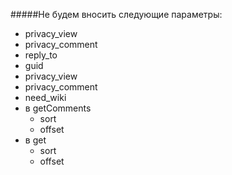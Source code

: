 #####Не будем вносить следующие параметры:
* privacy_view
* privacy_comment
* reply_to
* guid
* privacy_view
* privacy_comment
* need_wiki
* в getComments
    - sort
    - offset
* в get
    - sort
    - offset
